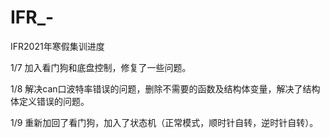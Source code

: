 # IFR_-
IFR2021年寒假集训进度

1/7 加入看门狗和底盘控制，修复了一些问题。

1/8 解决can口波特率错误的问题，删除不需要的函数及结构体变量，解决了结构体定义错误的问题。

1/9 重新加回了看门狗，加入了状态机（正常模式，顺时针自转，逆时针自转）。

